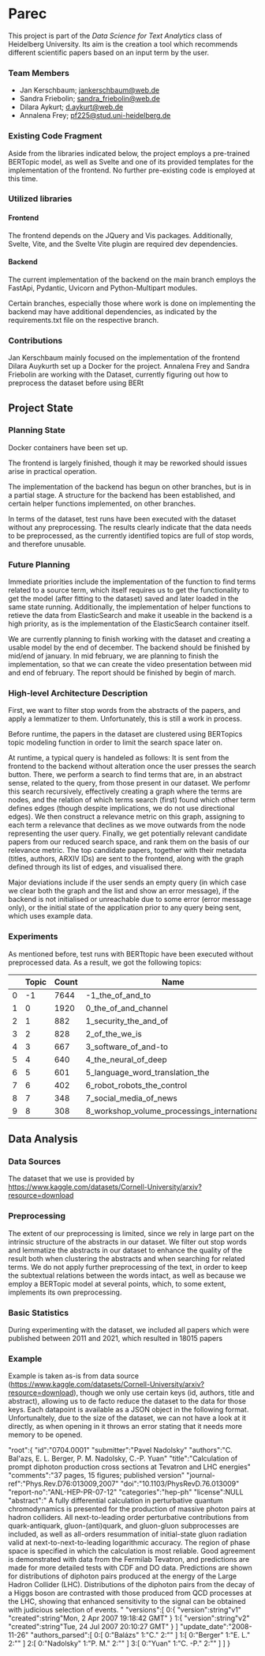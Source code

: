# Parec
This project is part of the _Data Science for Text Analytics_ class of Heidelberg University. Its aim is the creation a tool which recommends different scientific papers based on an input term by the user. 


### Team Members
- Jan Kerschbaum; jankerschbaum@web.de
- Sandra Friebolin; sandra_friebolin@web.de
- Dilara Aykurt; d.aykurt@web.de
- Annalena Frey; pf225@stud.uni-heidelberg.de

### Existing Code Fragment

Aside from the libraries indicated below, the project employs a pre-trained BERTopic model, as well as Svelte and one of its provided templates for the implementation of the frontend. No further pre-existing code is employed at this time.

### Utilized libraries

#### Frontend

The frontend depends on the JQuery and Vis packages. Additionally, Svelte, Vite, and the Svelte Vite plugin are required dev dependencies. 

#### Backend

The current implementation of the backend on the main branch employs the FastApi, Pydantic, Uvicorn and Python-Multipart modules.

Certain branches, especially those where work is done on implementing the backend may have additional dependencies, as indicated by the requirements.txt file on the respective branch.

### Contributions
Jan Kerschbaum mainly focused on the implementation of the frontend 
Dilara Auykurth set up a Docker for the project.
Annalena Frey and Sandra Friebolin are working with the Dataset, currently figuring out how to preprocess the dataset before using BERt

## Project State

### Planning State
Docker containers have been set up.

The frontend is largely finished, though it may be reworked should issues arise in practical operation.

The implementation of the backend has begun on other branches, but is in a partial stage. A structure for the backend has been established, and certain helper functions implemented, on other branches.

In terms of the dataset, test runs have been executed with the dataset without any preprocessing. The results clearly indicate that the data needs to be preprocessed, as the currently identified topics are full of stop words, and therefore unusable.

### Future Planning

Immediate priorities include the implementation of the function to find terms related to a source term, which itself requires us to get the functionality to get the model (after fitting to the dataset) saved and later loaded in the same state running. Additionally, the implementation of helper functions to retieve the data from ElasticSearch and make it useable in the backend is a high priority, as is the implementation of the ElasticSearch container itself.

We are currently planning to finish working with the dataset and creating a usable model by the end of december.
The backend should be finished by mid/end of january.
In mid february, we are planning to finish the implementation, so that we can create the video presentation between mid and end of february.
The report should be finished by begin of march.

### High-level Architecture Description

First, we want to filter stop words from the abstracts of the papers, and apply a lemmatizer to them. Unfortunately, this is still a work in process.

Before runtime, the papers in the dataset are clustered using BERTopics topic modeling function in order to limit the search space later on.

At runtime, a typical query is handeled as follows: It is sent from the frontend to the backend without alteration once the user presses the search button. There, we perform a search to find terms that are, in an abstract sense, related to the query, from those present in our dataset. We perfomr this search recursively, effectively creating a graph where the terms are nodes, and the relation of which terms search (first) found which other term defines edges (though despite implications, we do not use directional edges). We then construct a relevance metric on this graph, assigning to each term a relevance that declines as we move outwards from the node representing the user query. Finally, we get potentially relevant candidate papers from our reduced search space, and rank them on the basis of our relevance metric. The top candidate papers, together with their metadata (titles, authors, ARXIV IDs) are sent to the frontend, along with the graph defined through its list of edges, and visualised there.

Major deviations include if the user sends an empty query (in which case we clear both the graph and the list and show an error message), if the backend is not initialised or unreachable due to some error (error message only), or the initial state of the application prior to any query being sent, which uses example data.

### Experiments
As mentioned before, test runs with BERTtopic have been executed without preprocessed data.
As a result, we got the following topics:

|   | Topic | Count | Name |
----|-------|------|-----  |
| 0 | -1    | 7644  | -1_the_of_and_to |
| 1 | 0     | 1920  | 0_the_of_and_channel |
| 2 | 1     |882    | 1_security_the_and_of |
| 3 | 2     |828    | 2_of_the_we_is |
| 4 | 3     |667    | 3_software_of_and-to |
| 5 | 4     |640    | 4_the_neural_of_deep |
| 6 | 5     |601    | 5_language_word_translation_the |
| 7 | 6     |402    | 6_robot_robots_the_control |
| 8 | 7     |348    | 7_social_media_of_news |
| 9 | 8     |308    | 8_workshop_volume_processings_international 

## Data Analysis
### Data Sources
The dataset that we use is provided by https://www.kaggle.com/datasets/Cornell-University/arxiv?resource=download 

### Preprocessing

The extent of our preprocessing is limited, since we rely in large part on the intrinsic structure of the abstracts in our dataset. We filter out stop words and lemmatize the abstracts in our dataset to enhance the quality of the result both when clustering the abstracts and when searching for related terms. We do not apply further preprocessing of the text, in order to keep the subtextual relations between the words intact, as well as because we employ a BERTopic model at several points, which, to some extent, implements its own preprocessing.

### Basic Statistics

During experimenting with the dataset, we included all papers which were published between 2011 and 2021, which resulted in 18015 papers

### Example

Example is taken as-is from data source (https://www.kaggle.com/datasets/Cornell-University/arxiv?resource=download), though we only use certain keys (id, authors, title and abstract), allowing us to de facto reduce the dataset to the data for those keys. Each datapoint is available as a JSON object in the following format.
Unfortunaltely, due to the size of the dataset, we can not have a look at it directly, as when opening in it throws an error stating that it needs more memory to be opened.

"root":{
    "id":"0704.0001"
    "submitter":"Pavel Nadolsky"
    "authors":"C. Bal\'azs, E. L. Berger, P. M. Nadolsky, C.-P. Yuan"
    "title":"Calculation of prompt diphoton production cross sections at Tevatron and LHC energies"
    "comments":"37 pages, 15 figures; published version"
    "journal-ref":"Phys.Rev.D76:013009,2007"
    "doi":"10.1103/PhysRevD.76.013009"
    "report-no":"ANL-HEP-PR-07-12"
    "categories":"hep-ph"
    "license":NULL
    "abstract":" A fully differential calculation in perturbative quantum chromodynamics is presented for the production of massive photon pairs at hadron colliders. All next-to-leading order perturbative contributions from quark-antiquark, gluon-(anti)quark, and gluon-gluon subprocesses are included, as well as all-orders resummation of initial-state gluon radiation valid at next-to-next-to-leading logarithmic accuracy. The region of phase space is specified in which the calculation is most reliable. Good agreement is demonstrated with data from the Fermilab Tevatron, and predictions are made for more detailed tests with CDF and DO data. Predictions are shown for distributions of diphoton pairs produced at the energy of the Large Hadron Collider (LHC). Distributions of the diphoton pairs from the decay of a Higgs boson are contrasted with those produced from QCD processes at the LHC, showing that enhanced sensitivity to the signal can be obtained with judicious selection of events. "
    "versions":[
        0:{
            "version":string"v1"
            "created":string"Mon, 2 Apr 2007 19:18:42 GMT"
        }
        1:{
            "version":string"v2"
            "created":string"Tue, 24 Jul 2007 20:10:27 GMT"
        }
    ]
    "update_date":"2008-11-26"
    "authors_parsed":[
        0:[
            0:"Balázs"
            1:"C."
            2:""
        ]
        1:[
            0:"Berger"
            1:"E. L."
            2:""
        ]
        2:[
            0:"Nadolsky"
            1:"P. M."
            2:""
        ]
        3:[
            0:"Yuan"
            1:"C. -P."
            2:""
        ]
    ]
}
